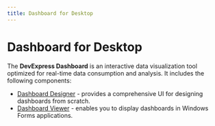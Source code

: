 ```yaml
---
title: Dashboard for Desktop
---
```

# Dashboard for Desktop
The **DevExpress Dashboard** is an interactive data visualization tool optimized for real-time data consumption and analysis. It includes the following components:
* [Dashboard Designer](dashboard-designer.md) - provides a comprehensive UI for designing dashboards from scratch.
* [Dashboard Viewer](dashboard-viewer.md) - enables you to display dashboards in Windows Forms applications.